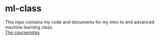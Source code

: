 # ml-class

This repo contains my code and documents for my intro to and advanced machine learning class.  
[The coursenotes](https://jennselby.github.io/MachineLearningCourseNotes/#what-is-machine-learning).
